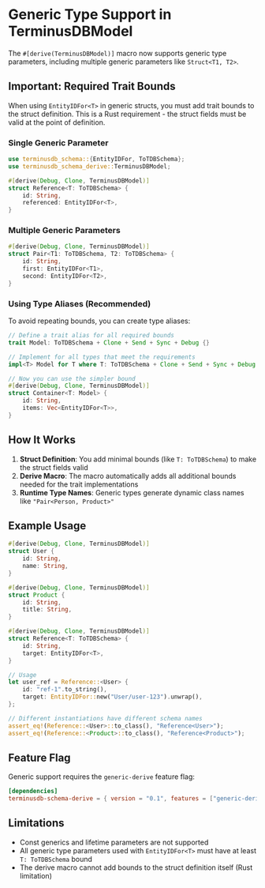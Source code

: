 # Generic Type Support in TerminusDBModel

The `#[derive(TerminusDBModel)]` macro now supports generic type parameters, including multiple generic parameters like `Struct<T1, T2>`.

## Important: Required Trait Bounds

When using `EntityIDFor<T>` in generic structs, you must add trait bounds to the struct definition. This is a Rust requirement - the struct fields must be valid at the point of definition.

### Single Generic Parameter

```rust
use terminusdb_schema::{EntityIDFor, ToTDBSchema};
use terminusdb_schema_derive::TerminusDBModel;

#[derive(Debug, Clone, TerminusDBModel)]
struct Reference<T: ToTDBSchema> {
    id: String,
    referenced: EntityIDFor<T>,
}
```

### Multiple Generic Parameters

```rust
#[derive(Debug, Clone, TerminusDBModel)]  
struct Pair<T1: ToTDBSchema, T2: ToTDBSchema> {
    id: String,
    first: EntityIDFor<T1>,
    second: EntityIDFor<T2>,
}
```

### Using Type Aliases (Recommended)

To avoid repeating bounds, you can create type aliases:

```rust
// Define a trait alias for all required bounds
trait Model: ToTDBSchema + Clone + Send + Sync + Debug {}

// Implement for all types that meet the requirements
impl<T> Model for T where T: ToTDBSchema + Clone + Send + Sync + Debug {}

// Now you can use the simpler bound
#[derive(Debug, Clone, TerminusDBModel)]
struct Container<T: Model> {
    id: String,
    items: Vec<EntityIDFor<T>>,
}
```

## How It Works

1. **Struct Definition**: You add minimal bounds (like `T: ToTDBSchema`) to make the struct fields valid
2. **Derive Macro**: The macro automatically adds all additional bounds needed for the trait implementations
3. **Runtime Type Names**: Generic types generate dynamic class names like `"Pair<Person, Product>"`

## Example Usage

```rust
#[derive(Debug, Clone, TerminusDBModel)]
struct User {
    id: String,
    name: String,
}

#[derive(Debug, Clone, TerminusDBModel)]
struct Product {
    id: String,
    title: String,
}

#[derive(Debug, Clone, TerminusDBModel)]
struct Reference<T: ToTDBSchema> {
    id: String,
    target: EntityIDFor<T>,
}

// Usage
let user_ref = Reference::<User> {
    id: "ref-1".to_string(),
    target: EntityIDFor::new("User/user-123").unwrap(),
};

// Different instantiations have different schema names
assert_eq!(Reference::<User>::to_class(), "Reference<User>");
assert_eq!(Reference::<Product>::to_class(), "Reference<Product>");
```

## Feature Flag

Generic support requires the `generic-derive` feature flag:

```toml
[dependencies]
terminusdb-schema-derive = { version = "0.1", features = ["generic-derive"] }
```

## Limitations

- Const generics and lifetime parameters are not supported
- All generic type parameters used with `EntityIDFor<T>` must have at least `T: ToTDBSchema` bound
- The derive macro cannot add bounds to the struct definition itself (Rust limitation)